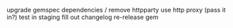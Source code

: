 upgrade gemspec dependencies / remove httpparty
use http proxy (pass it in?)
test in staging
fill out changelog
re-release gem
